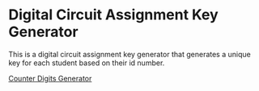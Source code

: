 # Digital Circuit Assignment Key Generator

This is a digital circuit assignment key generator that generates a unique key for each student based on their id number.



[Counter Digits Generator](https://suhelhammoud.github.io/assignment-key-generator/) 